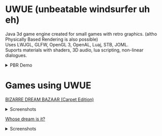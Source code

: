 # UWUE (unbeatable windsurfer uh eh)
Java 3d game engine created for small games with retro graphics. (altho Physically Based Rendering is also possible)  
Uses LWJGL, GLFW, OpenGL 3, OpenAL, Luaj, STB, JOML.  
Suports materials with shaders, 3D audio, lua scripting, non-linear dialogues.  

<details> 
  <summary>PBR Demo</summary>
  <img src="images/pbr/2022-9-1114.2.54.png">
  <img src="images/pbr/2022-9-1114.3.17.png">
  <img src="images/pbr/2022-9-1114.7.16.png">
  <img src="images/pbr/2022-9-1114.8.5.png">
  <img src="images/pbr/2022-9-1114.7.49.png">
  <img src="images/pbr/2022-9-1114.7.58.png">
</details>
  
# Games using UWUE  
[BIZARRE DREAM BAZAAR (Carpet Edition)](https://samael-kethill.itch.io/bizarre-dream-bazaar-carpet-edition) 
<details> 
  <summary>Screenshots</summary>
  <img src="images/bdb3.png">
  <img src="images/bdb4.png">
  <img src="images/bdb2.png">
  <img src="images/bdb.png">
</details>

[Whose dream is it?](https://samael-kethill.itch.io/whose-dream-is-it)  
<details> 
  <summary>Screenshots</summary>
  <img src="images/wdii4.png">
  <img src="images/wdii2.png">
  <img src="images/wdii3.png">
  <img src="images/wdii6.png">
  <img src="images/wdii5.png">
  <img src="images/wdii.png">
</details>
